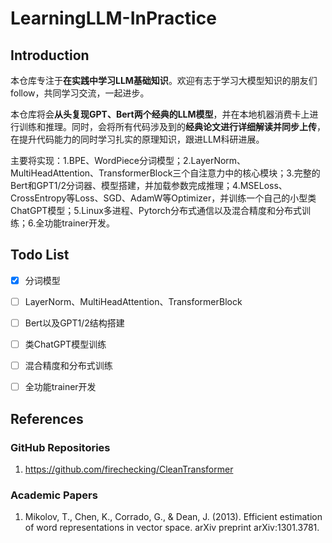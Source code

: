 # LearningLLM-InPractice




## Introduction

本仓库专注于**在实践中学习LLM基础知识**。欢迎有志于学习大模型知识的朋友们follow，共同学习交流，一起进步。

本仓库将会**从头复现GPT、Bert两个经典的LLM模型**，并在本地机器消费卡上进行训练和推理。同时，会将所有代码涉及到的**经典论文进行详细解读并同步上传**，在提升代码能力的同时学习扎实的原理知识，跟进LLM科研进展。

主要将实现：1.BPE、WordPiece分词模型；2.LayerNorm、MultiHeadAttention、TransformerBlock三个自注意力中的核心模块；3.完整的Bert和GPT1/2分词器、模型搭建，并加载参数完成推理；4.MSELoss、CrossEntropy等Loss、SGD、AdamW等Optimizer，并训练一个自己的小型类ChatGPT模型；5.Linux多进程、Pytorch分布式通信以及混合精度和分布式训练；6.全功能trainer开发。


## Todo List

- [x] 分词模型
- [ ] LayerNorm、MultiHeadAttention、TransformerBlock
- [ ] Bert以及GPT1/2结构搭建
- [ ] 类ChatGPT模型训练
- [ ] 混合精度和分布式训练
- [ ] 全功能trainer开发


## References


### GitHub Repositories

1. https://github.com/firechecking/CleanTransformer
### Academic Papers

1. Mikolov, T., Chen, K., Corrado, G., & Dean, J. (2013). Efficient estimation of word representations in vector space. arXiv preprint arXiv:1301.3781.



